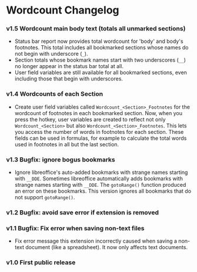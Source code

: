 # Wordcount Changelog

### v1.5 Wordcount main body text (totals all unmarked sections)

* Status bar report now provides total wordcount for 'body' and body's footnotes. This total includes all bookmarked sections whose names do not begin with underscore (`_`).
* Section totals whose bookmark names start with two underscores (`__`) no longer appear in the status bar total at all.
* User field variables are still available for all bookmarked sections, even including those that begin with underscores.

### v1.4 Wordcounts of each Section

* Create user field variables called `Wordcount_<Section>_Footnotes` for the wordcount of footnotes in each bookmarked section. Now, when you press the hotkey, user variables are created to reflect not only `Wordcount_<Section>` but also `Wordcount_<Section>_Footnotes`. This lets you access the number of words in footnotes for each section. These fields can be used in formulas, for example to calculate the total words used in footnotes in all but the last section.

### v1.3 Bugfix: ignore bogus bookmarks

* Ignore libreoffice's auto-added bookmarks with strange names starting with `__DDE`. Sometimes libreoffice automatically adds bookmarks with strange names starting with `__DDE`. The `gotoRange()` function produced an error on these bookmarks. This version ignores all bookmarks that do not support `gotoRange()`.

### v1.2 Bugfix: avoid save error if extension is removed

### v1.1 Bugfix: Fix error when saving non-text files

* Fix error message this extension incorrectly caused when saving a non-text document (like a spreadsheet). It now only affects text documents.

### v1.0 First public release

